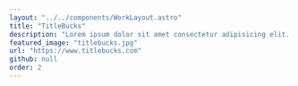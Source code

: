 ```yaml
---
layout: "../../components/WorkLayout.astro"
title: "TitleBucks"
description: "Lorem ipsum dolor sit amet consectetur adipisicing elit. Eos vel obcaecati perferendis sapiente consequuntur, explicabo cumque dolore magni quibusdam ex itaque, nostrum quasi quod recusandae."
featured_image: "titlebucks.jpg"
url: "https://www.titlebucks.com"
github: null
order: 2
---
```

